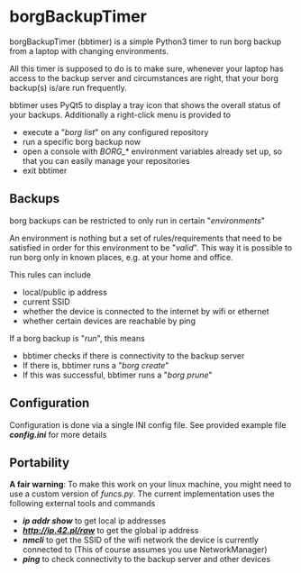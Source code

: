 # borgBackupTimer
borgBackupTimer (bbtimer) is a simple Python3 timer to run borg backup from a laptop with changing environments.

All this timer is supposed to do is to make sure, whenever your laptop has access to the backup server and circumstances are right, that your borg backup(s) is/are run frequently.

bbtimer uses PyQt5 to display a tray icon that shows the overall status of your backups.
Additionally a right-click menu is provided to
 
 * execute a "_borg list_" on any configured repository
 * run a specific borg backup now
 * open a console with _BORG\_*_ environment variables already set up, so that you can easily manage your repositories
 * exit bbtimer

## Backups
borg backups can be restricted to only run in certain "_environments_"

An environment is nothing but a set of rules/requirements that need to be
satisfied in order for this environment to be "_valid_".
This way it is possible to run borg only in known places, e.g. at your home
and office.

This rules can include
 * local/public ip address
 * current SSID
 * whether the device is connected to the internet by wifi or ethernet
 * whether certain devices are reachable by ping

If a borg backup is "_run_", this means
 * bbtimer checks if there is connectivity to the backup server
 * If there is, bbtimer runs a "_borg create_"
 * If this was successful, bbtimer runs a "_borg prune_"

## Configuration
Configuration is done via a single INI config file. See provided example file ___config.ini___ for more details

## Portability
__A fair warning__: To make this work on your linux machine, you might need to use a custom version of _funcs.py_.
The current implementation uses the following external tools and commands
 * ___ip addr show___ to get local ip addresses
 * ___http://ip.42.pl/raw___ to get the global ip address
 * ___nmcli___ to get the SSID of the wifi network the device is currently connected to (This of course assumes you use NetworkManager)
 * ___ping___ to check connectivity to the backup server and other devices
